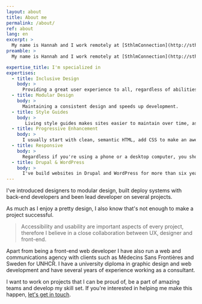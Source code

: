 ```yaml
---
layout: about
title: About me
permalink: /about/
ref: about
lang: en
excerpt: >
  My name is Hannah and I work remotely at [SthlmConnection](http://sthlmconnection.com) as a front-end developer. I'm passionate about making fast, inclusive and responsive web sites. 
preamble: >
  My name is Hannah and I work remotely at [SthlmConnection](http://sthlmconnection.com) as a front-end developer. I'm passionate about making fast, inclusive and responsive web sites. 

expertise_title: I'm specialized in
expertises:
  - title: Inclusive Design
    body: >
      Providing a great user experience to all, regardless of abilities or context.
  - title: Modular Design
    body: >
      Maintaining a consistent design and speeds up development.
  - title: Style Guides
    body: >
       Living style guides makes sites easier to maintain over time, as well as providing a documentation.
  - title: Progressive Enhancement
    body: >
      I usually start with clean, semantic HTML, add CSS to make an awesome design come alive, and enhance it with JavaScript.
  - title: Responsive
    body: >
      Regardless if you're using a phone or a desktop computer, you should get a great user experience.
  - title: Drupal & WordPress
    body: >
      I've build websites in Drupal and WordPress for more than six years, and I still love it!
---
```


I've introduced designers to modular design, built deploy systems with back-end developers and been lead developer on several projects. 

As much as I enjoy a pretty design, I also know that's not enough to make a project successful. 

> Accessibility and usability are important aspects of every project, therefore I believe in a close collaboration between UX, designer and front-end.

Apart from being a front-end web developer I have also run a web and communications agency with clients such as Médecins Sans Frontières and Sweden for UNHCR. I have a university diploma in graphic design and web development and have several years of experience working as a consultant.

I want to work on projects that I can be proud of, be a part of amazing teams and develop my skill set. If you're interested in helping me make this happen, <a href="/#contact">let's get in touch</a>.
